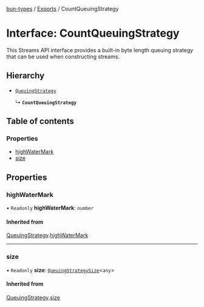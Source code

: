 [bun-types](https://github.com/oven-sh/bun-types/blob/master/api-docs/README.md) / [Exports](https://github.com/oven-sh/bun-types/blob/master/api-docs/modules.md) / CountQueuingStrategy

# Interface: CountQueuingStrategy

This Streams API interface provides a built-in byte length queuing strategy that can be used when constructing streams.

## Hierarchy

- [`QueuingStrategy`](https://github.com/oven-sh/bun-types/blob/master/api-docs/interfaces/QueuingStrategy.md)

  ↳ **`CountQueuingStrategy`**

## Table of contents

### Properties

- [highWaterMark](https://github.com/oven-sh/bun-types/blob/master/api-docs/interfaces/CountQueuingStrategy.md#highwatermark)
- [size](https://github.com/oven-sh/bun-types/blob/master/api-docs/interfaces/CountQueuingStrategy.md#size)

## Properties

### highWaterMark

• `Readonly` **highWaterMark**: `number`

#### Inherited from

[QueuingStrategy](https://github.com/oven-sh/bun-types/blob/master/api-docs/interfaces/QueuingStrategy.md).[highWaterMark](https://github.com/oven-sh/bun-types/blob/master/api-docs/interfaces/QueuingStrategy.md#highwatermark)

___

### size

• `Readonly` **size**: [`QueuingStrategySize`](https://github.com/oven-sh/bun-types/blob/master/api-docs/interfaces/QueuingStrategySize.md)<`any`\>

#### Inherited from

[QueuingStrategy](https://github.com/oven-sh/bun-types/blob/master/api-docs/interfaces/QueuingStrategy.md).[size](https://github.com/oven-sh/bun-types/blob/master/api-docs/interfaces/QueuingStrategy.md#size)
